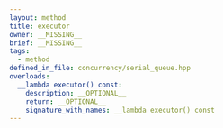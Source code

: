 ```yaml
---
layout: method
title: executor
owner: __MISSING__
brief: __MISSING__
tags:
  - method
defined_in_file: concurrency/serial_queue.hpp
overloads:
  __lambda executor() const:
    description: __OPTIONAL__
    return: __OPTIONAL__
    signature_with_names: __lambda executor() const
---
```

